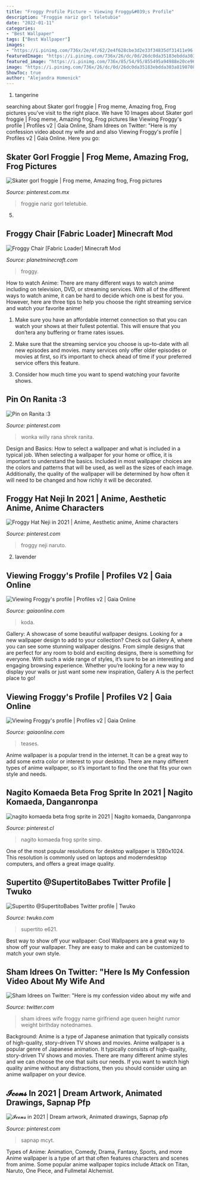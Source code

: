 ```yaml
---
title: "Froggy Profile Picture ~ Viewing Froggy&#039;s Profile"
description: "Froggie nariz gorl teletubie"
date: "2022-01-11"
categories:
- "Best Wallpaper"
tags: ["Best Wallpaper"]
images:
- "https://i.pinimg.com/736x/2e/4f/62/2e4f628cbe3d2e33f34835df31411e96.jpg"
featuredImage: "https://i.pinimg.com/736x/26/dc/0d/26dc0da35183ebdda303a8198708b8e7.jpg"
featured_image: "https://i.pinimg.com/736x/85/54/95/855495a94988e20ce9623ab06e54e45f.jpg"
image: "https://i.pinimg.com/736x/26/dc/0d/26dc0da35183ebdda303a8198708b8e7.jpg"
ShowToc: true
author: "Alejandra Homenick"
---
```



1. tangerine 

	

		
searching about Skater gorl froggie | Frog meme, Amazing frog, Frog pictures you've visit to the right place. We have 10 Images about Skater gorl froggie | Frog meme, Amazing frog, Frog pictures like Viewing Froggy&#039;s profile | Profiles v2 | Gaia Online, Sham Idrees on Twitter: &quot;Here is my confession video about my wife and and also Viewing Froggy&#039;s profile | Profiles v2 | Gaia Online. Here you go:
		
    
## Skater Gorl Froggie | Frog Meme, Amazing Frog, Frog Pictures

<img loading=lazy src="https://i.pinimg.com/736x/85/54/95/855495a94988e20ce9623ab06e54e45f.jpg" onerror="this.onerror=null;this.src='https://tse3.mm.bing.net/th?id=OIP.adfKxpUjM4fYTxFwszr0MQHaHS&amp;pid=15.1';" alt="Skater gorl froggie | Frog meme, Amazing frog, Frog pictures">

_Source: pinterest.com.mx_

>froggie nariz gorl teletubie. 

	

5.

    
## Froggy Chair [Fabric Loader] Minecraft Mod

<img loading=lazy src="https://static.planetminecraft.com/files/image/minecraft/mod/2020/999/12750914_xl.jpg" onerror="this.onerror=null;this.src='https://tse2.mm.bing.net/th?id=OIP.Lo71XhsI8pIBbsLDk7M34gHaEK&amp;pid=15.1';" alt="Froggy Chair [Fabric Loader] Minecraft Mod">

_Source: planetminecraft.com_

>froggy. 

	

How to watch Anime: There are many different ways to watch anime including on television, DVD, or streaming services.
With all of the different ways to watch anime, it can be hard to decide which one is best for you. However, here are three tips to help you choose the right streaming service and watch your favorite anime!
1. Make sure you have an affordable internet connection so that you can watch your shows at their fullest potential. This will ensure that you don’tera any buffering or frame rates issues.

2. Make sure that the streaming service you choose is up-to-date with all new episodes and movies. many services only offer older episodes or movies at first, so it’s important to check ahead of time if your preferred service offers this feature.

3. Consider how much time you want to spend watching your favorite shows.

    
## Pin On Ranita :3

<img loading=lazy src="https://i.pinimg.com/originals/ec/a9/c1/eca9c1d3374ea09270067203dc3ab666.jpg" onerror="this.onerror=null;this.src='https://tse2.mm.bing.net/th?id=OIP.EjB97rn6GB1WQfs930Kj5gHaHa&amp;pid=15.1';" alt="Pin on Ranita :3">

_Source: pinterest.com_

>wonka willy rana shrek ranita. 

	

Design and Basics: How to select a wallpaper and what is included in a typical job.
When selecting a wallpaper for your home or office, it is important to understand the basics. Included in most wallpaper choices are the colors and patterns that will be used, as well as the sizes of each image. Additionally, the quality of the wallpaper will be determined by how often it will need to be changed and how richly it will be decorated.

    
## Froggy Hat Neji In 2021 | Anime, Aesthetic Anime, Anime Characters

<img loading=lazy src="https://i.pinimg.com/736x/2e/4f/62/2e4f628cbe3d2e33f34835df31411e96.jpg" onerror="this.onerror=null;this.src='https://tse2.mm.bing.net/th?id=OIP.Y0maCm93NCs9546OBmuaWwHaHU&amp;pid=15.1';" alt="Froggy Hat Neji in 2021 | Anime, Aesthetic anime, Anime characters">

_Source: pinterest.com_

>froggy neji naruto. 

	

2. lavender 

    
## Viewing Froggy&#039;s Profile | Profiles V2 | Gaia Online

<img loading=lazy src="https://img.photobucket.com/albums/v124/Froggityfrog/txhfgchfghvdrfvbgvfhv.jpg" onerror="this.onerror=null;this.src='https://tse2.mm.bing.net/th?id=OIP.8d_9-kjSp5-8CDVxe6oFowAAAA&amp;pid=15.1';" alt="Viewing Froggy&#039;s profile | Profiles v2 | Gaia Online">

_Source: gaiaonline.com_

>koda. 

	

Gallery: A showcase of some beautiful wallpaper designs.
Looking for a new wallpaper design to add to your collection? Check out Gallery A, where you can see some stunning wallpaper designs. From simple designs that are perfect for any room to bold and exciting designs, there is something for everyone. With such a wide range of styles, it’s sure to be an interesting and engaging browsing experience. Whether you’re looking for a new way to display your walls or just want some new inspiration, Gallery A is the perfect place to go!





	
	
    
## Viewing Froggy&#039;s Profile | Profiles V2 | Gaia Online

<img loading=lazy src="https://img.photobucket.com/albums/v124/Froggityfrog/byteasu260812.png" onerror="this.onerror=null;this.src='https://tse3.mm.bing.net/th?id=OIP.BHo0XmVBogwJholYot1a2AAAAA&amp;pid=15.1';" alt="Viewing Froggy&#039;s profile | Profiles v2 | Gaia Online">

_Source: gaiaonline.com_

>teases. 

	

Anime wallpaper is a popular trend in the internet. It can be a great way to add some extra color or interest to your desktop. There are many different types of anime wallpaper, so it’s important to find the one that fits your own style and needs.

    
## Nagito Komaeda Beta Frog Sprite In 2021 | Nagito Komaeda, Danganronpa

<img loading=lazy src="https://i.pinimg.com/736x/1a/53/d9/1a53d92e809d35cb0fccd620cc5915e8.jpg" onerror="this.onerror=null;this.src='https://tse1.mm.bing.net/th?id=OIP.6j-VRbPyA7CjXFl0sJafRgHaKN&amp;pid=15.1';" alt="nagito komaeda beta frog sprite in 2021 | Nagito komaeda, Danganronpa">

_Source: pinterest.cl_

>nagito komaeda frog sprite simp. 

	

One of the most popular resolutions for desktop wallpaper is 1280x1024. This resolution is commonly used on laptops and moderndesktop computers, and offers a great image quality.

    
## Supertito @SupertitoBabes Twitter Profile | Twuko

<img loading=lazy src="https://pbs.twimg.com/media/E0gZkb0WQAEjT4x.jpg?name=small" onerror="this.onerror=null;this.src='https://tse2.mm.bing.net/th?id=OIP.w_LI95C8BGnoq_8KgaaYXAAAAA&amp;pid=15.1';" alt="Supertito @SupertitoBabes Twitter profile | Twuko">

_Source: twuko.com_

>supertito e621. 

	

Best way to show off your wallpaper:
Cool Wallpapers are a great way to show off your wallpaper. They are easy to make and can be customized to match your own style.

    
## Sham Idrees On Twitter: &quot;Here Is My Confession Video About My Wife And

<img loading=lazy src="https://pbs.twimg.com/media/Ce8rcMEW8AErqLb.jpg:large" onerror="this.onerror=null;this.src='https://tse3.mm.bing.net/th?id=OIP.EQ-mcpt8PB40rDd-2J7CUgHaGS&amp;pid=15.1';" alt="Sham Idrees on Twitter: &quot;Here is my confession video about my wife and">

_Source: twitter.com_

>sham idrees wife froggy name girlfriend age queen height rumor weight birthday notednames. 

	

Background: Anime is a type of Japanese animation that typically consists of high-quality, story-driven TV shows and movies.
Anime wallpaper is a popular genre of Japanese animation. It typically consists of high-quality, story-driven TV shows and movies. There are many different anime styles and we can choose the one that suits our needs. If you want to watch high quality anime without any distractions, then you should consider using an anime wallpaper on your device.

    
## 𝓘𝓬𝓸𝓷𝓼 In 2021 | Dream Artwork, Animated Drawings, Sapnap Pfp

<img loading=lazy src="https://i.pinimg.com/736x/26/dc/0d/26dc0da35183ebdda303a8198708b8e7.jpg" onerror="this.onerror=null;this.src='https://tse1.mm.bing.net/th?id=OIP.Oyipt61ASDjbIZ-2y2FnaAHaHa&amp;pid=15.1';" alt="𝓘𝓬𝓸𝓷𝓼 in 2021 | Dream artwork, Animated drawings, Sapnap pfp">

_Source: pinterest.com_

>sapnap mcyt. 

	

Types of Anime: Animation, Comedy, Drama, Fantasy, Sports, and more
Anime wallpaper is a type of art that often features characters and scenes from anime. Some popular anime wallpaper topics include Attack on Titan, Naruto, One Piece, and Fullmetal Alchemist.

